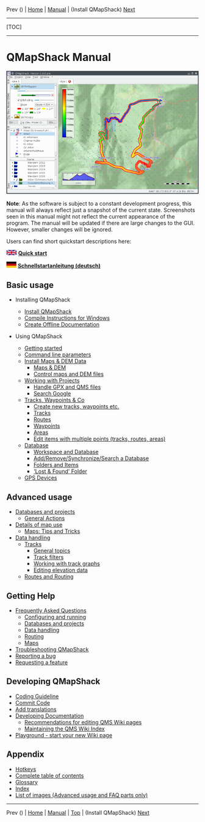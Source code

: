 Prev () | [Home](Home) | [Manual](DocMain) | (Install QMapShack) [Next](DocGetQMapShack)
- - -
[TOC]
- - -

# QMapShack Manual

![start](images/maproom1.png)

**Note**: As the software is subject to a constant development progress, this manual will
always reflect just a snapshot of the current state. Screenshots seen in this manual might 
not reflect the current appearance of the program. The manual will be updated if there are 
large changes to the GUI. However, smaller changes will be ignored. 

Users can find short quickstart descriptions here:

![UK flag](images/DocGettingStarted/FlagUk.jpg)  [__Quick start__](DocQuickStartEnglish "English quickstart description")

![German flag](images/DocGettingStarted/FlagDe.jpg)  [__Schnellstartanleitung (deutsch)__](DocQuickStartGerman "German quickstart description")


## Basic usage

* Installing QMapShack

    * [Install QMapShack](DocGetQMapShack)
    * [Compile Instructions for Windows](BuildWindowsVisualStudio)
    * [Create Offline Documentation](OfflineDocumentation)

* Using QMapShack

    * [Getting started](DocGettingStarted)
    * [Command line parameters](DocCmdOptions)
    * [Install Maps & DEM Data](DocInstallMapDem)
        * [Maps & DEM](DocBasicsMapDem)
        * [Control maps and DEM files](DocControlMapDem)   
    * [Working with Projects](DocWorkingWithProjects)
        * [Handle GPX and QMS files](DocHandleGpxFiles)
        * [Search Google](DocSearchGoogle)
    * [Tracks, Waypoints & Co](DocGisItems)
        * [Create new tracks, waypoints etc.](DocGisItemsNew)
        * [Tracks](DocGisItemsTrk2)
        * [Routes](DocGisItemsRte)
        * [Waypoints](DocGisItemsWpt)
        * [Areas](DocGisItemsArea)
        * [Edit items with multiple points (tracks, routes, areas)](DocGisItemsEditMultiple)
    * [Database](DocGisDatabase)
        * [Workspace and Database](DocGisDatabaseWorkspaceDatabase)
        * [Add/Remove/Synchronize/Search a Database](DocGisDatabaseAddRemove)
        * [Folders and Items](DocGisDatabaseFoldersItems)
        * ['Lost & Found' Folder](DocGisDatabaseLostFound)
    * [GPS Devices](DocGisDevices)

## Advanced usage

* [Databases and projects](AdvProjects)
    * [General Actions](AdvProjActions)
* [Details of map use](AdvMapDetails)
    * [Maps: Tips and Tricks](DocMapsTipsTricks)              
* [Data handling](AdvDataHandling)    
    * [Tracks](AdvTracks)    
        * [General topics](AdvTrkGeneral)
        * [Track filters](AdvTrkFilters)
        * [Working with track graphs](AdvTrkGraphs)
        * [Editing elevation data](AdvTrkElevation)            
    * [Routes and Routing](AdvRoutes)
       
## Getting Help

* [Frequently Asked Questions](DocFaq)
    * [Configuring and running](DocFaqConfig)
    * [Databases and projects](DocFaqData)
    * [Data handling](DocFaqHandling)
    * [Routing](DocFaqRouting)
    * [Maps](DocFaqMaps)
* [Troubleshooting QMapShack](TroubleShooting)
* [Reporting a bug](ReportBugs)
* [Requesting a feature](RequestFeatures)

## Developing QMapShack

* [Coding Guideline](DeveloperCodingGuideline)
* [Commit Code](DeveloperCommitCode)
* [Add translations](DeveloperTranslate)
* [Developing Documentation](DevelopingDocumentation)
    * [Recommendations for editing QMS Wiki pages](AxMaintainAutoPages)
    * [Maintaining the QMS Wiki Index](AxMaintainIndex)
* [Playground - start your new Wiki page](DocPlayground)

## Appendix

* [Hotkeys](AxHotkeys) 
* [Complete table of contents](AxAdvToc)
* [Glossary](AxGlossary)
* [Index](AxAdvIndex)
* [List of images (Advanced usage and FAQ parts only)](AxWikiImages)
    
- - -
Prev () | [Home](Home) | [Manual](DocMain) | [Top](#) | (Install QMapShack) [Next](DocGetQMapShack)
